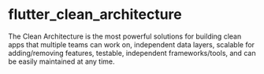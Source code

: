 # flutter_clean_architecture
The Clean Architecture is the most powerful solutions for building clean apps that multiple teams can work on, independent data layers, scalable for adding/removing features, testable, independent frameworks/tools, and can be easily maintained at any time.
